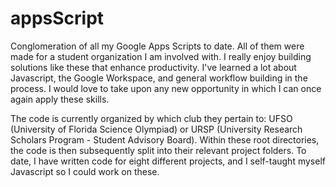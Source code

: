 # appsScript
 
 Conglomeration of all my Google Apps Scripts to date. All of them were made for a student organization I am involved with. I really enjoy building solutions like these that enhance productivity. I've learned a lot about Javascript, the Google Workspace, and general workflow building in the process. I would love to take upon any new opportunity in which I can once again apply these skills. 

 The code is currently organized by which club they pertain to: UFSO (University of Florida Science Olympiad) or URSP (University Research Scholars Program - Student Advisory Board). Within these root directories, the code is then subsequently split into their relevant project folders. To date, I have written code for eight different projects, and I self-taught myself Javascript so I could work on these. 
